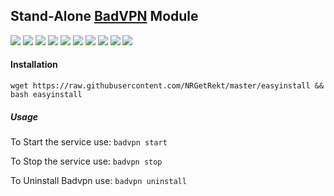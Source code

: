 ## Stand-Alone [BadVPN](https://github.com/ambrop72/badvpn) Module

![](https://img.shields.io/badge/Ubuntu-16.04-orange)
![](https://img.shields.io/badge/Ubuntu-16.10-orange)
![](https://img.shields.io/badge/Ubuntu-18.04-orange)
![](https://img.shields.io/badge/Ubuntu-18.10-orange)
![](https://img.shields.io/badge/Ubuntu-19.04-orange)
![](https://img.shields.io/badge/Ubuntu-19.10-orange)
![](https://img.shields.io/badge/Debian-7-red)
![](https://img.shields.io/badge/Debian-8-red)
![](https://img.shields.io/badge/Debian-9-red)
![](https://img.shields.io/badge/Debian-10-red)

#### Installation

`wget https://raw.githubusercontent.com/NRGetRekt/master/easyinstall && bash easyinstall`

##### Usage

To Start the service use: `badvpn start`

To Stop the service use: `badvpn stop`

To Uninstall Badvpn use: `badvpn uninstall`

